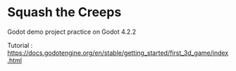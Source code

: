 # Squash the Creeps

Godot demo project practice on Godot 4.2.2

Tutorial : https://docs.godotengine.org/en/stable/getting_started/first_3d_game/index.html
